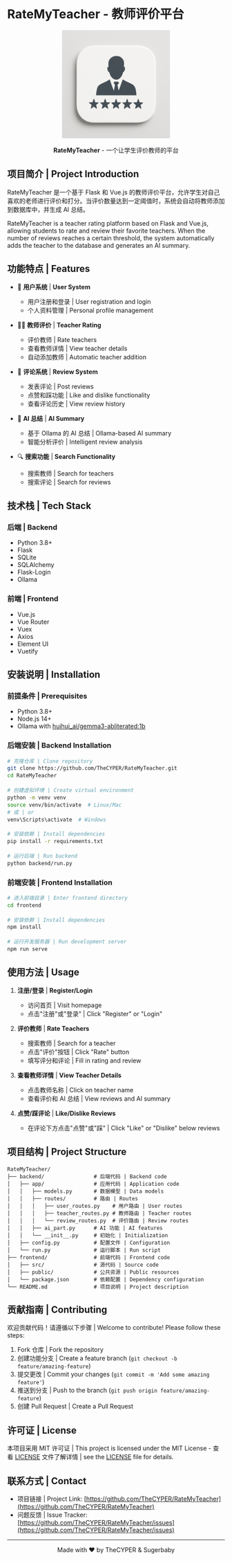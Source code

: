 # RateMyTeacher - 教师评价平台

   <div align="center">
     <img src="./logo.png" alt="RateMyTeacher Logo" width="250"/>
    <br>
     <p>
       <b>RateMyTeacher</b> - 一个让学生评价教师的平台
     </p>
   </div>

## 项目简介 | Project Introduction

RateMyTeacher 是一个基于 Flask 和 Vue.js 的教师评价平台，允许学生对自己喜欢的老师进行评价和打分。当评价数量达到一定阈值时，系统会自动将教师添加到数据库中，并生成 AI 总结。

RateMyTeacher is a teacher rating platform based on Flask and Vue.js, allowing students to rate and review their favorite teachers. When the number of reviews reaches a certain threshold, the system automatically adds the teacher to the database and generates an AI summary.

## 功能特点 | Features

- 👤 **用户系统** | **User System**
  - 用户注册和登录 | User registration and login
  - 个人资料管理 | Personal profile management

- 👨‍🏫 **教师评价** | **Teacher Rating**
  - 评价教师 | Rate teachers
  - 查看教师详情 | View teacher details
  - 自动添加教师 | Automatic teacher addition

- 💬 **评论系统** | **Review System**
  - 发表评论 | Post reviews
  - 点赞和踩功能 | Like and dislike functionality
  - 查看评论历史 | View review history

- 🤖 **AI 总结** | **AI Summary**
  - 基于 Ollama 的 AI 总结 | Ollama-based AI summary
  - 智能分析评价 | Intelligent review analysis

- 🔍 **搜索功能** | **Search Functionality**
  - 搜索教师 | Search for teachers
  - 搜索评论 | Search for reviews

## 技术栈 | Tech Stack

### 后端 | Backend
- Python 3.8+
- Flask
- SQLite
- SQLAlchemy
- Flask-Login
- Ollama

### 前端 | Frontend
- Vue.js
- Vue Router
- Vuex
- Axios
- Element UI
- Vuetify

## 安装说明 | Installation

### 前提条件 | Prerequisites
- Python 3.8+
- Node.js 14+
- Ollama with [huihui_ai/gemma3-abliterated:1b](https://huggingface.co/huihui-ai/gemma-3-1b-it-abliterated)

### 后端安装 | Backend Installation

```bash
# 克隆仓库 | Clone repository
git clone https://github.com/TheCYPER/RateMyTeacher.git
cd RateMyTeacher

# 创建虚拟环境 | Create virtual environment
python -m venv venv
source venv/bin/activate  # Linux/Mac
# 或 | or
venv\Scripts\activate  # Windows

# 安装依赖 | Install dependencies
pip install -r requirements.txt

# 运行后端 | Run backend
python backend/run.py
```

### 前端安装 | Frontend Installation

```bash
# 进入前端目录 | Enter frontend directory
cd frontend

# 安装依赖 | Install dependencies
npm install

# 运行开发服务器 | Run development server
npm run serve
```

## 使用方法 | Usage

1. **注册/登录** | **Register/Login**
   - 访问首页 | Visit homepage
   - 点击"注册"或"登录" | Click "Register" or "Login"

2. **评价教师** | **Rate Teachers**
   - 搜索教师 | Search for a teacher
   - 点击"评价"按钮 | Click "Rate" button
   - 填写评分和评论 | Fill in rating and review

3. **查看教师详情** | **View Teacher Details**
   - 点击教师名称 | Click on teacher name
   - 查看评价和 AI 总结 | View reviews and AI summary

4. **点赞/踩评论** | **Like/Dislike Reviews**
   - 在评论下方点击"点赞"或"踩" | Click "Like" or "Dislike" below reviews

## 项目结构 | Project Structure

```
RateMyTeacher/
├── backend/                # 后端代码 | Backend code
│   ├── app/                # 应用代码 | Application code
│   │   ├── models.py       # 数据模型 | Data models
│   │   ├── routes/         # 路由 | Routes
│   │   │   ├── user_routes.py    # 用户路由 | User routes
│   │   │   ├── teacher_routes.py # 教师路由 | Teacher routes
│   │   │   └── review_routes.py  # 评价路由 | Review routes
│   │   ├── ai_part.py      # AI 功能 | AI features
│   │   └── __init__.py     # 初始化 | Initialization
│   ├── config.py           # 配置文件 | Configuration
│   └── run.py              # 运行脚本 | Run script
├── frontend/               # 前端代码 | Frontend code
│   ├── src/                # 源代码 | Source code
│   ├── public/             # 公共资源 | Public resources
│   └── package.json        # 依赖配置 | Dependency configuration
└── README.md               # 项目说明 | Project description
```

## 贡献指南 | Contributing

欢迎贡献代码！请遵循以下步骤 | Welcome to contribute! Please follow these steps:

1. Fork 仓库 | Fork the repository
2. 创建功能分支 | Create a feature branch (`git checkout -b feature/amazing-feature`)
3. 提交更改 | Commit your changes (`git commit -m 'Add some amazing feature'`)
4. 推送到分支 | Push to the branch (`git push origin feature/amazing-feature`)
5. 创建 Pull Request | Create a Pull Request

## 许可证 | License

本项目采用 MIT 许可证 | This project is licensed under the MIT License - 查看 [LICENSE](LICENSE) 文件了解详情 | see the [LICENSE](LICENSE) file for details.

## 联系方式 | Contact

- 项目链接 | Project Link: [https://github.com/TheCYPER/RateMyTeacher](https://github.com/TheCYPER/RateMyTeacher)
- 问题反馈 | Issue Tracker: [https://github.com/TheCYPER/RateMyTeacher/issues](https://github.com/TheCYPER/RateMyTeacher/issues)

---

<div align="center">
  <p>Made with ❤️ by TheCYPER & Sugerbaby</p>
</div>
